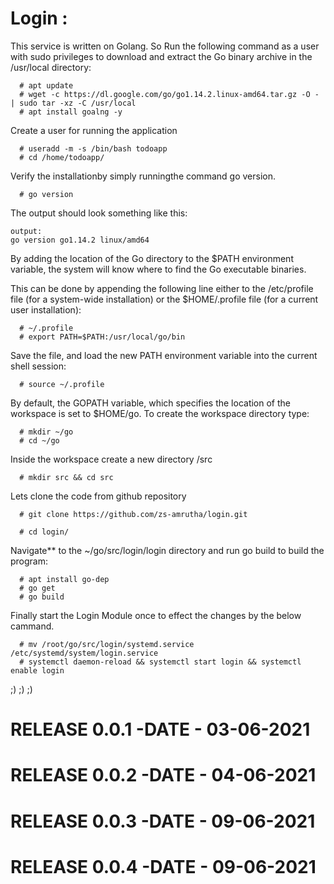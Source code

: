 # Login :

This service is written on Golang. So Run the following command as a user with sudo privileges to download and extract the Go binary archive in the /usr/local directory:

```
  # apt update
  # wget -c https://dl.google.com/go/go1.14.2.linux-amd64.tar.gz -O - | sudo tar -xz -C /usr/local
  # apt install goalng -y
```
Create a user for running the application

```  
  # useradd -m -s /bin/bash todoapp
  # cd /home/todoapp/
```
Verify the installationby simply runningthe command go version.

```
  # go version 
```

The output should look something like this:

```
output:
go version go1.14.2 linux/amd64

```
By adding the location of the Go directory to the $PATH environment variable, the system will know where to find the Go executable binaries.

This can be done by appending the following line either to the /etc/profile file (for a system-wide installation) or the $HOME/.profile file (for a current user installation):

```
  # ~/.profile
  # export PATH=$PATH:/usr/local/go/bin
```

Save the file, and load the new PATH environment variable into the current shell session:

```
  # source ~/.profile
```

By default, the GOPATH variable, which specifies the location of the workspace is set to $HOME/go. To create the workspace directory type:

```
  # mkdir ~/go
  # cd ~/go
```

Inside the workspace create a new directory /src

```
  # mkdir src && cd src
```

Lets clone the code from github repository 

```
  # git clone https://github.com/zs-amrutha/login.git

  # cd login/
```
Navigate** to the ~/go/src/login/login directory and run go build to build the program:

```
  # apt install go-dep
  # go get
  # go build
```

Finally start the Login Module once to effect the changes by the below cammand.

```
  # mv /root/go/src/login/systemd.service /etc/systemd/system/login.service   
  # systemctl daemon-reload && systemctl start login && systemctl enable login 
```
;) ;) ;)
# RELEASE 0.0.1 -DATE - 03-06-2021
# RELEASE 0.0.2 -DATE - 04-06-2021
# RELEASE 0.0.3 -DATE - 09-06-2021
# RELEASE 0.0.4 -DATE - 09-06-2021
